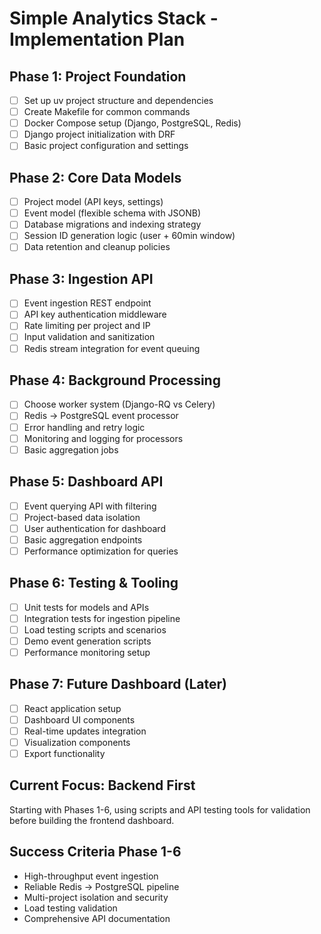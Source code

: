 # Simple Analytics Stack - Implementation Plan

## Phase 1: Project Foundation
- [ ] Set up uv project structure and dependencies
- [ ] Create Makefile for common commands
- [ ] Docker Compose setup (Django, PostgreSQL, Redis)
- [ ] Django project initialization with DRF
- [ ] Basic project configuration and settings

## Phase 2: Core Data Models
- [ ] Project model (API keys, settings)
- [ ] Event model (flexible schema with JSONB)
- [ ] Database migrations and indexing strategy
- [ ] Session ID generation logic (user + 60min window)
- [ ] Data retention and cleanup policies

## Phase 3: Ingestion API
- [ ] Event ingestion REST endpoint
- [ ] API key authentication middleware
- [ ] Rate limiting per project and IP
- [ ] Input validation and sanitization
- [ ] Redis stream integration for event queuing

## Phase 4: Background Processing
- [ ] Choose worker system (Django-RQ vs Celery)
- [ ] Redis → PostgreSQL event processor
- [ ] Error handling and retry logic
- [ ] Monitoring and logging for processors
- [ ] Basic aggregation jobs

## Phase 5: Dashboard API
- [ ] Event querying API with filtering
- [ ] Project-based data isolation
- [ ] User authentication for dashboard
- [ ] Basic aggregation endpoints
- [ ] Performance optimization for queries

## Phase 6: Testing & Tooling
- [ ] Unit tests for models and APIs
- [ ] Integration tests for ingestion pipeline
- [ ] Load testing scripts and scenarios
- [ ] Demo event generation scripts
- [ ] Performance monitoring setup

## Phase 7: Future Dashboard (Later)
- [ ] React application setup
- [ ] Dashboard UI components
- [ ] Real-time updates integration
- [ ] Visualization components
- [ ] Export functionality

## Current Focus: Backend First
Starting with Phases 1-6, using scripts and API testing tools for validation before building the frontend dashboard.

## Success Criteria Phase 1-6
- High-throughput event ingestion
- Reliable Redis → PostgreSQL pipeline
- Multi-project isolation and security
- Load testing validation
- Comprehensive API documentation